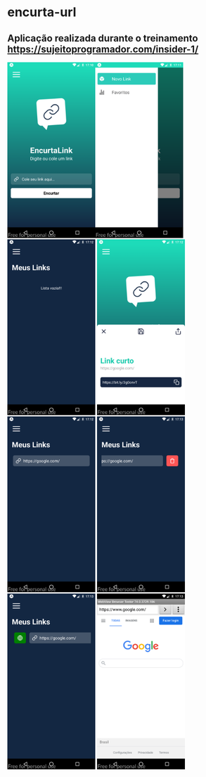 # encurta-url
## Aplicação realizada durante o treinamento https://sujeitoprogramador.com/insider-1/
<img src="https://github.com/leandrorodca/encurta-url/blob/main/screenshot-2021-06-07_14.10.26.026.png" width="200" ><img src="https://github.com/leandrorodca/encurta-url/blob/main/screenshot-2021-06-07_14.11.23.492.png" width="200" >
<img src="https://github.com/leandrorodca/encurta-url/blob/main/screenshot-2021-06-07_14.12.10.159.png" width="200" >
<img src="https://github.com/leandrorodca/encurta-url/blob/main/screenshot-2021-06-07_14.12.34.171.png" width="200" >
<img src="https://github.com/leandrorodca/encurta-url/blob/main/screenshot-2021-06-07_14.12.52.718.png" width="200" >
<img src="https://github.com/leandrorodca/encurta-url/blob/main/screenshot-2021-06-07_14.13.02.185.png" width="200" >
<img src="https://github.com/leandrorodca/encurta-url/blob/main/screenshot-2021-06-07_14.13.08.321.png" width="200" >
<img src="https://github.com/leandrorodca/encurta-url/blob/main/screenshot-2021-06-07_14.13.22.602.png" width="200" >
